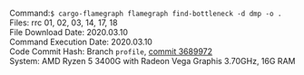 Command:`$ cargo-flamegraph flamegraph find-bottleneck -d dmp -o .`  
Files: rrc 01, 02, 03, 14, 17, 18  
File Download Date: 2020.03.10  
Command Execution Date: 2020.03.10  
Code Commit Hash: Branch `profile`, [commit 3689972](https://github.com/rrybarczyk/asmap-rs/tree/3689972f5149ac921ccbedafe0ad0e14e61c9514)  
System: AMD Ryzen 5 3400G with Radeon Vega Graphis 3.70GHz, 16G RAM
